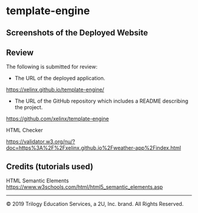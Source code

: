 # template-engine


## Screenshots of the Deployed Website


## Review

The following is submitted for review:

* The URL of the deployed application.

https://xelinx.github.io/template-engine/

* The URL of the GitHub repository which includes a README describing the project.

https://github.com/xelinx/template-engine

HTML Checker

https://validator.w3.org/nu/?doc=https%3A%2F%2Fxelinx.github.io%2Fweather-app%2Findex.html

## Credits (tutorials used)

HTML Semantic Elements https://www.w3schools.com/html/html5_semantic_elements.asp


- - -
© 2019 Trilogy Education Services, a 2U, Inc. brand. All Rights Reserved.
